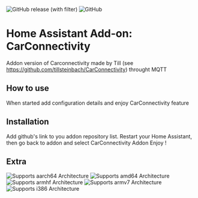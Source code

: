 ![GitHub release (with filter)](https://img.shields.io/github/v/release/Pulpyyyy/robonectproxy) ![GitHub](https://img.shields.io/github/license/Pulpyyyy/robonectproxy)

# Home Assistant Add-on: CarConnectivity

Addon version of Carconnectivity made by Till (see https://github.com/tillsteinbach/CarConnectivity) throught MQTT

## How to use

When started add configuration details and enjoy CarConnectivity feature

## Installation

Add github's link to you addon repository list.
Restart your Home Assistant, then go back to addon and select CarConnectivity Addon
Enjoy !

## Extra

![Supports aarch64 Architecture][aarch64-shield]
![Supports amd64 Architecture][amd64-shield]
![Supports armhf Architecture][armhf-shield]
![Supports armv7 Architecture][armv7-shield]
![Supports i386 Architecture][i386-shield]

[aarch64-shield]: https://img.shields.io/badge/aarch64-yes-green.svg
[amd64-shield]: https://img.shields.io/badge/amd64-yes-green.svg
[armhf-shield]: https://img.shields.io/badge/armhf-yes-green.svg
[armv7-shield]: https://img.shields.io/badge/armv7-yes-green.svg
[i386-shield]: https://img.shields.io/badge/i386-yes-green.svg